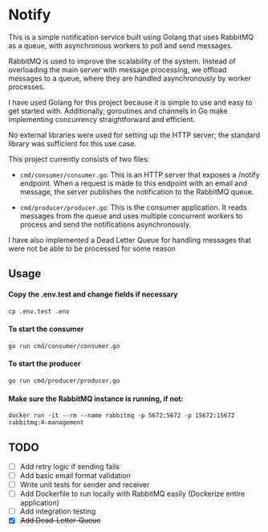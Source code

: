 # Notify

This is a simple notification service built using Golang that uses RabbitMQ as a queue, with asynchronous workers to poll and send messages.

RabbitMQ is used to improve the scalability of the system.
Instead of overloading the main server with message processing, we offload messages to a queue, where they are handled asynchronously by worker processes.

I have used Golang for this project because it is simple to use and easy to get started with.
Additionally, goroutines and channels in Go make implementing concurrency straightforward and efficient.

No external libraries were used for setting up the HTTP server; the standard library was sufficient for this use case.

This project currently consists of two files:

* `cmd/consumer/consumer.go`: This is an HTTP server that exposes a /notify endpoint.
When a request is made to this endpoint with an email and message, the server publishes the notification to the RabbitMQ queue.

* `cmd/producer/producer.go`: This is the consumer application.
It reads messages from the queue and uses multiple concurrent workers to process and send the notifications asynchronously.

I have also implemented a Dead Letter Queue for handling messages that were not be able to be processed for some reason

## Usage

#### Copy the .env.test and change fields if necessary
`cp .env.test .env`

#### To start the consumer
`go run cmd/consumer/consumer.go`

#### To start the producer
`go run cmd/producer/producer.go`

#### Make sure the RabbitMQ instance is running, if not:
`docker run -it --rm --name rabbitmq -p 5672:5672 -p 15672:15672 rabbitmq:4-management`

## TODO
- [ ] Add retry logic if sending fails
- [ ] Add basic email format validation
- [ ] Write unit tests for sender and receiver
- [ ] Add Dockerfile to run locally with RabbitMQ easily (Dockerize entire application)
- [ ] Add integration testing
- [x] ~~Add Dead-Letter-Queue~~
